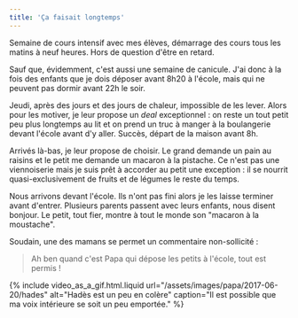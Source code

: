 ```yaml
---
title: 'Ça faisait longtemps'
---
```


Semaine de cours intensif avec mes élèves, démarrage des cours tous les matins à
neuf heures. Hors de question d'être en retard.

<!-- more -->

Sauf que, évidemment, c'est aussi une semaine de canicule. J'ai donc à la fois
des enfants que je dois déposer avant 8h20 à l'école, mais qui ne peuvent pas
dormir avant 22h le soir.

Jeudi, après des jours et des jours de chaleur, impossible de les lever. Alors
pour les motiver, je leur propose un _deal_ exceptionnel : on reste un tout
petit peu plus longtemps au lit et on prend un truc à manger à la boulangerie
devant l'école avant d'y aller. Succès, départ de la maison avant 8h.

Arrivés là-bas, je leur propose de choisir. Le grand demande un pain au raisins
et le petit me demande un macaron à la pistache. Ce n'est pas une viennoiserie
mais je suis prêt à accorder au petit une exception : il se nourrit
quasi-exclusivement de fruits et de légumes le reste du temps.

Nous arrivons devant l'école. Ils n'ont pas fini alors je les laisse terminer
avant d'entrer. Plusieurs parents passent avec leurs enfants, nous disent
bonjour. Le petit, tout fier, montre à tout le monde son "macaron à la
moustache".

Soudain, une des mamans se permet un commentaire non-sollicité :

> Ah ben quand c'est Papa qui dépose les petits à l'école, tout est permis !

{% include video_as_a_gif.html.liquid
url="/assets/images/papa/2017-06-20/hades"
alt="Hadès est un peu en colère"
caption="Il est possible que ma voix intérieure se soit un peu emportée."
%}
